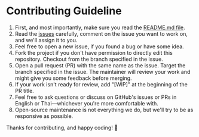 # Contributing Guideline

1. First, and most importantly, make sure you read the [README.md file](README.md).
2. Read the [issues](https://github.com/wevisdemo/parliament-watch/issues) carefully, comment on the issue you want to work on, and we'll assign it to you.
3. Feel free to open a new issue, if you found a bug or have some idea.
4. Fork the project if you don't have permission to directly edit this repository. Checkout from the branch specified in the issue.
5. Open a pull request (PR) with the same name as the issue. Target the branch specified in the issue. The maintainer will review your work and might give you some feedback before merging.
6. If your work isn't ready for review, add "[WIP]" at the beginning of the PR title.
7. Feel free to ask questions or discuss on GitHub's issues or PRs in English or Thai—whichever you're more comfortable with.
8. Open-source maintenance is not everything we do, but we'll try to be as responsive as possible.

Thanks for contributing, and happy coding! 🎉
